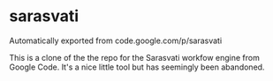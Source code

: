 # sarasvati
Automatically exported from code.google.com/p/sarasvati

This is a clone of the the repo for the Sarasvati workfow engine from Google Code. It's a nice little tool but has seemingly been abandoned.
